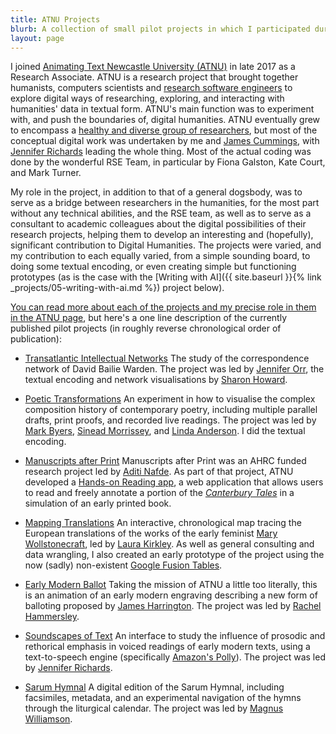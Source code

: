 ```yaml
---
title: ATNU Projects
blurb: A collection of small pilot projects in which I participated during my time with ATNU.
layout: page
---
```


I joined [Animating Text Newcastle University (ATNU)](https://research.ncl.ac.uk/atnu/) in late 2017 as a Research Associate. ATNU is a research project that brought together humanists, computers scientists and [research software engineers](https://rse.ncldata.dev/) to explore digital ways of researching, exploring, and interacting with humanities' data in textual form. ATNU's main function was to experiment with, and push the boundaries of, digital humanities. ATNU eventually grew to encompass a [healthy and diverse group of researchers](https://research.ncl.ac.uk/atnu/people/), but most of the conceptual digital work was undertaken by me and [James Cummings](https://www.ncl.ac.uk/elll/people/profile/jamescummings.html), with [Jennifer Richards](https://www.ncl.ac.uk/elll/people/profile/jenniferrichards.html) leading the whole thing. Most of the actual coding was done by the wonderful RSE Team, in particular by Fiona Galston, Kate Court, and Mark Turner.

My role in the project, in addition to that of a general dogsbody, was to serve as a bridge between researchers in the humanities, for the most part without any technical abilities, and the RSE team, as well as to serve as a consultant to academic colleagues about the digital possibilities of their research projects, helping them to develop an interesting and (hopefully), significant contribution to Digital Humanities. The projects were varied, and my contribution to each equally varied, from a simple sounding board, to doing some textual encoding, or even creating simple but functioning prototypes (as is the case with the [Writing with AI]({{ site.baseurl }}{% link _projects/05-writing-with-ai.md %}) project below).

[You can read more about each of the projects and my precise role in them in the ATNU page](https://research.ncl.ac.uk/atnu/projects/), but here's a one line description of the currently published pilot projects (in roughly reverse chronological order of publication):

* [Transatlantic Intellectual Networks](https://research.ncl.ac.uk/atnu/projects/transatlanticintellectualnetworks/)
The study of the correspondence network of David Bailie Warden. The project was led by [Jennifer Orr](https://www.ncl.ac.uk/elll/people/profile/jenniferorr.html), the textual encoding and network visualisations by [Sharon Howard](http://sharonhoward.org/).

* [Poetic Transformations](https://research.ncl.ac.uk/atnu/projects/poetictransformations/#d.en.870686)
An experiment in how to visualise the complex composition history of contemporary poetry, including multiple parallel drafts, print proofs, and recorded live readings. The project was led by [Mark Byers](https://www.ncl.ac.uk/elll/staff/profile/markbyers2.html), [Sinead Morrissey](https://www.ncl.ac.uk/elll/staff/profile/sineadmorrissey.html), and [Linda Anderson](https://www.ncl.ac.uk/elll/staff/profile/lindaanderson.html). I did the textual encoding.

* [Manuscripts after Print](https://research.ncl.ac.uk/mssafterprint/)
Manuscripts after Print was an AHRC funded research project led by [Aditi Nafde](https://www.ncl.ac.uk/elll/people/profile/aditinafde.html). As part of that project, ATNU developed a [Hands-on Reading app](https://hands-on-reading.atnu.ncl.ac.uk/login), a web application that allows users to read and freely annotate a portion of the *[Canterbury Tales](https://en.wikipedia.org/wiki/The_Canterbury_Tales)* in a simulation of an early printed book.

* [Mapping Translations](https://research.ncl.ac.uk/atnu/projects/mappingtranslations/#d.en.870685)
An interactive, chronological map tracing the European translations of the works of the early feminist [Mary Wollstonecraft](https://en.wikipedia.org/wiki/Mary_Wollstonecraft), led by [Laura Kirkley](https://www.ncl.ac.uk/elll/people/profile/laurakirkley.html). As well as general consulting and data wrangling, I also created an early prototype of the project using the now (sadly) non-existent [Google Fusion Tables](https://en.wikipedia.org/wiki/Google_Fusion_Tables).

* [Early Modern Ballot](https://research.ncl.ac.uk/atnu/projects/earlymodernballot/#d.en.870683)
Taking the mission of ATNU a little too literally, this is an animation of an early modern engraving describing a new form of balloting proposed by [James Harrington](https://en.wikipedia.org/wiki/James_Harrington_(author)). The project was led by [Rachel Hammersley](https://www.ncl.ac.uk/hca/people/profile/rachelhammersley.html).

* [Soundscapes of Text](https://research.ncl.ac.uk/atnu/projects/soundscapesoftext/#d.en.870090)
An interface to study the influence of prosodic and rethorical emphasis in voiced readings of early modern texts, using a text-to-speech engine (specifically [Amazon's Polly](https://aws.amazon.com/polly/)). The project was led by [Jennifer Richards](https://www.ncl.ac.uk/elll/people/profile/jenniferrichards.html).

* [Sarum Hymnal](https://research.ncl.ac.uk/atnu/projects/sarummanuscript/#d.en.870684)
A digital edition of the Sarum Hymnal, including facsimiles, metadata, and an experimental navigation of the hymns through the liturgical calendar. The project was led by [Magnus Williamson](https://www.ncl.ac.uk/sacs/staff/profile/magnuswilliamson.html).
